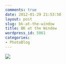 ```yaml
---
comments: true
date: 2012-01-29 21:53:58
layout: post
slug: bk-at-the-window
title: BK at the Window
wordpress_id: 5061
categories:
- PhotoBlog
---
```


![](http://ryanfitzer.com/main/wp-content/uploads/2012/01/bk-at-window-534x800.jpg)
